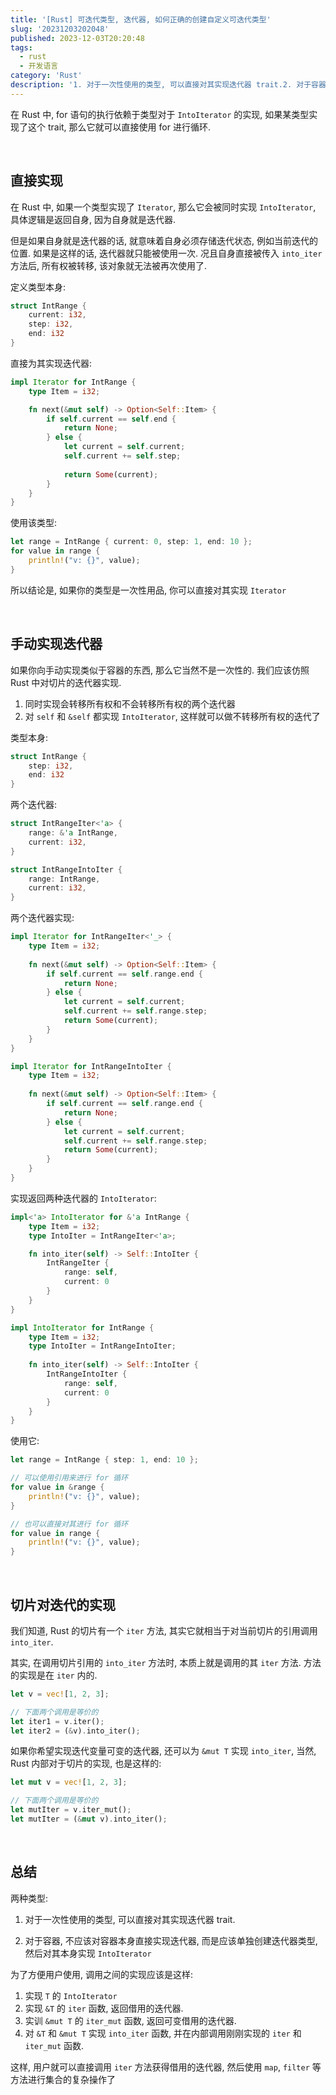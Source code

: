 ```yaml
---
title: '[Rust] 可迭代类型, 迭代器, 如何正确的创建自定义可迭代类型'
slug: '20231203202048'
published: 2023-12-03T20:20:48
tags:
  - rust
  - 开发语言
category: 'Rust'
description: '1. 对于一次性使用的类型, 可以直接对其实现迭代器 trait.2. 对于容器, 不应该对容器本身直接实现迭代器, 而是应该单独创建迭代器类型, 然后对其本身实现 `IntoIterator`'
---
```


在 Rust 中, for 语句的执行依赖于类型对于 `IntoIterator` 的实现, 如果某类型实现了这个 trait, 那么它就可以直接使用 for 进行循环.


<br/>


## 直接实现


在 Rust 中, 如果一个类型实现了 `Iterator`, 那么它会被同时实现 `IntoIterator`, 具体逻辑是返回自身, 因为自身就是迭代器.


但是如果自身就是迭代器的话, 就意味着自身必须存储迭代状态, 例如当前迭代的位置. 如果是这样的话, 迭代器就只能被使用一次. 况且自身直接被传入 `into_iter` 方法后, 所有权被转移, 该对象就无法被再次使用了.


定义类型本身:


```rust
struct IntRange {
    current: i32,
    step: i32,
    end: i32
}
```


直接为其实现迭代器:


```rust
impl Iterator for IntRange {
    type Item = i32;

    fn next(&mut self) -> Option<Self::Item> {
        if self.current == self.end {
            return None;
        } else {
            let current = self.current;
            self.current += self.step;
            
            return Some(current);
        }
    }
}
```


使用该类型:


```rust
let range = IntRange { current: 0, step: 1, end: 10 };
for value in range {
    println!("v: {}", value);
}
```


所以结论是, 如果你的类型是一次性用品, 你可以直接对其实现 `Iterator`




<br/>




## 手动实现迭代器


如果你向手动实现类似于容器的东西, 那么它当然不是一次性的. 我们应该仿照 Rust 中对切片的迭代器实现.


1. 同时实现会转移所有权和不会转移所有权的两个迭代器
2. 对 `self` 和 `&self` 都实现 `IntoIterator`, 这样就可以做不转移所有权的迭代了


类型本身:


```rust
struct IntRange {
    step: i32,
    end: i32
}
```


两个迭代器:


```rust
struct IntRangeIter<'a> {
    range: &'a IntRange,
    current: i32,
}

struct IntRangeIntoIter {
    range: IntRange,
    current: i32,
}
```


两个迭代器实现:


```rust
impl Iterator for IntRangeIter<'_> {
    type Item = i32;
    
    fn next(&mut self) -> Option<Self::Item> {
        if self.current == self.range.end {
            return None;
        } else {
            let current = self.current;
            self.current += self.range.step;
            return Some(current);
        }
    }
}

impl Iterator for IntRangeIntoIter {
    type Item = i32;
    
    fn next(&mut self) -> Option<Self::Item> {
        if self.current == self.range.end {
            return None;
        } else {
            let current = self.current;
            self.current += self.range.step;
            return Some(current);
        }
    }
}
```


实现返回两种迭代器的 `IntoIterator`:


```rust
impl<'a> IntoIterator for &'a IntRange {
    type Item = i32;
    type IntoIter = IntRangeIter<'a>;

    fn into_iter(self) -> Self::IntoIter {
        IntRangeIter {
            range: self,
            current: 0
        }
    }
}

impl IntoIterator for IntRange {
    type Item = i32;
    type IntoIter = IntRangeIntoIter;
    
    fn into_iter(self) -> Self::IntoIter {
        IntRangeIntoIter {
            range: self,
            current: 0
        }
    }
}
```


使用它:


```rust
let range = IntRange { step: 1, end: 10 };

// 可以使用引用来进行 for 循环
for value in &range {
    println!("v: {}", value);
}

// 也可以直接对其进行 for 循环
for value in range {
    println!("v: {}", value);
}
```




<br/>


## 切片对迭代的实现


我们知道, Rust 的切片有一个 `iter` 方法, 其实它就相当于对当前切片的引用调用 `into_iter`.


其实, 在调用切片引用的 `into_iter` 方法时, 本质上就是调用的其 `iter` 方法. 方法的实现是在 `iter` 内的.


```rust
let v = vec![1, 2, 3];

// 下面两个调用是等价的
let iter1 = v.iter();
let iter2 = (&v).into_iter();
```


如果你希望实现迭代变量可变的迭代器, 还可以为 `&mut T` 实现 `into_iter`, 当然, Rust 内部对于切片的实现, 也是这样的:


```rust
let mut v = vec![1, 2, 3];

// 下面两个调用是等价的
let mutIter = v.iter_mut();
let mutIter = (&mut v).into_iter();
```




<br/>


## 总结


两种类型:


1. 对于一次性使用的类型, 可以直接对其实现迭代器 trait.

2. 对于容器, 不应该对容器本身直接实现迭代器, 而是应该单独创建迭代器类型, 然后对其本身实现 `IntoIterator`


为了方便用户使用, 调用之间的实现应该是这样:


1. 实现 `T` 的 `IntoIterator`
2. 实现 `&T` 的 `iter` 函数, 返回借用的迭代器.
3. 实训 `&mut T` 的 `iter_mut` 函数, 返回可变借用的迭代器.
4. 对 `&T` 和 `&mut T` 实现 `into_iter` 函数, 并在内部调用刚刚实现的 `iter` 和 `iter_mut` 函数.


这样, 用户就可以直接调用 `iter` 方法获得借用的迭代器, 然后使用 `map`, `filter` 等方法进行集合的复杂操作了
